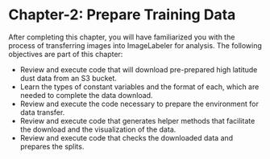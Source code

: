 # Chapter-2: Prepare Training Data
After completing this chapter, you will have familiarized you with the process of transferring images into ImageLabeler for analysis. The following objectives are part of this chapter:
- Review and execute code that will download pre-prepared high latitude dust data from an S3 bucket.
- Learn the types of constant variables and the format of each, which are needed to complete the data download.
- Review and execute the code necessary to prepare the environment for data transfer.
- Review and execute code that generates helper methods that facilitate the download and the visualization of the data.
- Review and execute code that checks the downloaded data and prepares the splits.
